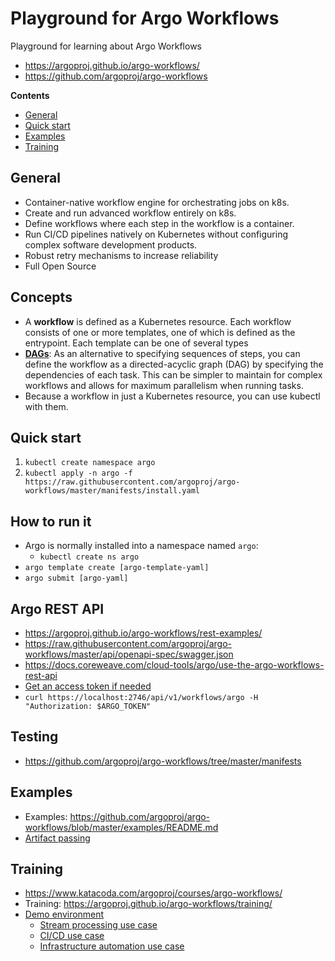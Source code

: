 # Playground for Argo Workflows
Playground for learning about Argo Workflows
- https://argoproj.github.io/argo-workflows/
- https://github.com/argoproj/argo-workflows

**Contents**
- [General](#general)
- [Quick start](#quick-start)
- [Examples](#examples)
- [Training](#training)


## General
- Container-native workflow engine for orchestrating jobs on k8s.
- Create and run advanced workflow entirely on k8s.
- Define workflows where each step in the workflow is a container.
- Run CI/CD pipelines natively on Kubernetes without configuring complex software development products.
- Robust retry mechanisms to increase reliability
- Full Open Source

## Concepts
- A **workflow** is defined as a Kubernetes resource. Each workflow consists of one or more templates, one of which is defined as the entrypoint. Each template can be one of several types
- [**DAGs**](https://github.com/argoproj/argo-workflows/blob/master/examples/README.md#dag): As an alternative to specifying sequences of steps, you can define the workflow as a directed-acyclic graph (DAG) by specifying the dependencies of each task. This can be simpler to maintain for complex workflows and allows for maximum parallelism when running tasks.
- Because a workflow in just a Kubernetes resource, you can use kubectl with them.
## Quick start
1. `kubectl create namespace argo`
2. `kubectl apply -n argo -f https://raw.githubusercontent.com/argoproj/argo-workflows/master/manifests/install.yaml`

## How to run it
- Argo is normally installed into a namespace named `argo`:
    - `kubectl create ns argo`
- `argo template create [argo-template-yaml]`
- `argo submit [argo-yaml]`

## Argo REST API
- https://argoproj.github.io/argo-workflows/rest-examples/
- https://raw.githubusercontent.com/argoproj/argo-workflows/master/api/openapi-spec/swagger.json
- https://docs.coreweave.com/cloud-tools/argo/use-the-argo-workflows-rest-api
- [Get an access token if needed](https://argoproj.github.io/argo-workflows/access-token/)
- `curl https://localhost:2746/api/v1/workflows/argo -H "Authorization: $ARGO_TOKEN"`

## Testing
- https://github.com/argoproj/argo-workflows/tree/master/manifests

## Examples
- Examples: https://github.com/argoproj/argo-workflows/blob/master/examples/README.md
- [Artifact passing](https://github.com/argoproj/argo-workflows/blob/master/examples/artifact-passing.yaml)


## Training
- https://www.katacoda.com/argoproj/courses/argo-workflows/
- Training: https://argoproj.github.io/argo-workflows/training/
- [Demo environment](https://workflows.apps.argoproj.io/workflows/argo)
    - [Stream processing use case](https://argoproj.github.io/argo-workflows/use-cases/stream-processing/)
    - [CI/CD use case](https://argoproj.github.io/argo-workflows/use-cases/ci-cd/)
    - [Infrastructure automation use case](https://argoproj.github.io/argo-workflows/use-cases/infrastructure-automation)
